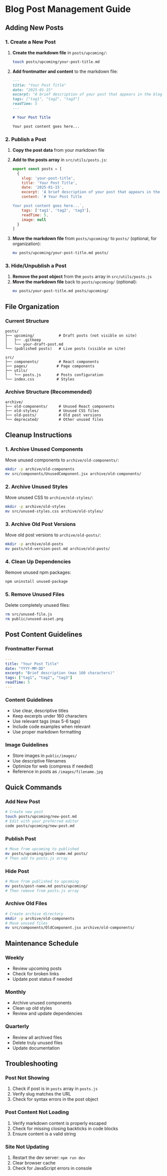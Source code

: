 # Blog Post Management Guide

## Adding New Posts

### 1. Create a New Post

1. **Create the markdown file** in `posts/upcoming/`:
   ```bash
   touch posts/upcoming/your-post-title.md
   ```

2. **Add frontmatter and content** to the markdown file:
   ```markdown
   ---
   title: "Your Post Title"
   date: "2025-01-15"
   excerpt: "A brief description of your post that appears in the blog list."
   tags: ["tag1", "tag2", "tag3"]
   readTime: 5
   ---

   # Your Post Title

   Your post content goes here...
   ```

### 2. Publish a Post

1. **Copy the post data** from your markdown file
2. **Add to the posts array** in `src/utils/posts.js`:
   ```javascript
   export const posts = [
     {
       slug: 'your-post-title',
       title: 'Your Post Title',
       date: '2025-01-15',
       excerpt: 'A brief description of your post that appears in the blog list.',
       content: `# Your Post Title

   Your post content goes here...`,
       tags: ['tag1', 'tag2', 'tag3'],
       readTime: 5,
       image: null
     }
   ]
   ```

3. **Move the markdown file** from `posts/upcoming/` to `posts/` (optional, for organization):
   ```bash
   mv posts/upcoming/your-post-title.md posts/
   ```

### 3. Hide/Unpublish a Post

1. **Remove the post object** from the `posts` array in `src/utils/posts.js`
2. **Move the markdown file** back to `posts/upcoming/` (optional):
   ```bash
   mv posts/your-post-title.md posts/upcoming/
   ```

## File Organization

### Current Structure
```
posts/
├── upcoming/           # Draft posts (not visible on site)
│   ├── .gitkeep
│   └── your-draft-post.md
└── (published posts)   # Live posts (visible on site)

src/
├── components/         # React components
├── pages/             # Page components
├── utils/
│   └── posts.js       # Posts configuration
└── index.css          # Styles
```

### Archive Structure (Recommended)
```
archive/
├── old-components/     # Unused React components
├── old-styles/         # Unused CSS files
├── old-posts/          # Old post versions
└── deprecated/         # Other unused files
```

## Cleanup Instructions

### 1. Archive Unused Components

Move unused components to `archive/old-components/`:
```bash
mkdir -p archive/old-components
mv src/components/UnusedComponent.jsx archive/old-components/
```

### 2. Archive Unused Styles

Move unused CSS to `archive/old-styles/`:
```bash
mkdir -p archive/old-styles
mv src/unused-styles.css archive/old-styles/
```

### 3. Archive Old Post Versions

Move old post versions to `archive/old-posts/`:
```bash
mkdir -p archive/old-posts
mv posts/old-version-post.md archive/old-posts/
```

### 4. Clean Up Dependencies

Remove unused npm packages:
```bash
npm uninstall unused-package
```

### 5. Remove Unused Files

Delete completely unused files:
```bash
rm src/unused-file.js
rm public/unused-asset.png
```

## Post Content Guidelines

### Frontmatter Format
```yaml
---
title: "Your Post Title"
date: "YYYY-MM-DD"
excerpt: "Brief description (max 160 characters)"
tags: ["tag1", "tag2", "tag3"]
readTime: 5
---
```

### Content Guidelines
- Use clear, descriptive titles
- Keep excerpts under 160 characters
- Use relevant tags (max 5-6 tags)
- Include code examples when relevant
- Use proper markdown formatting

### Image Guidelines
- Store images in `public/images/`
- Use descriptive filenames
- Optimize for web (compress if needed)
- Reference in posts as `/images/filename.jpg`

## Quick Commands

### Add New Post
```bash
# Create new post
touch posts/upcoming/new-post.md
# Edit with your preferred editor
code posts/upcoming/new-post.md
```

### Publish Post
```bash
# Move from upcoming to published
mv posts/upcoming/post-name.md posts/
# Then add to posts.js array
```

### Hide Post
```bash
# Move from published to upcoming
mv posts/post-name.md posts/upcoming/
# Then remove from posts.js array
```

### Archive Old Files
```bash
# Create archive directory
mkdir -p archive/old-components
# Move unused files
mv src/components/OldComponent.jsx archive/old-components/
```

## Maintenance Schedule

### Weekly
- Review upcoming posts
- Check for broken links
- Update post status if needed

### Monthly
- Archive unused components
- Clean up old styles
- Review and update dependencies

### Quarterly
- Review all archived files
- Delete truly unused files
- Update documentation

## Troubleshooting

### Post Not Showing
1. Check if post is in `posts` array in `posts.js`
2. Verify slug matches the URL
3. Check for syntax errors in the post object

### Post Content Not Loading
1. Verify markdown content is properly escaped
2. Check for missing closing backticks in code blocks
3. Ensure content is a valid string

### Site Not Updating
1. Restart the dev server: `npm run dev`
2. Clear browser cache
3. Check for JavaScript errors in console
